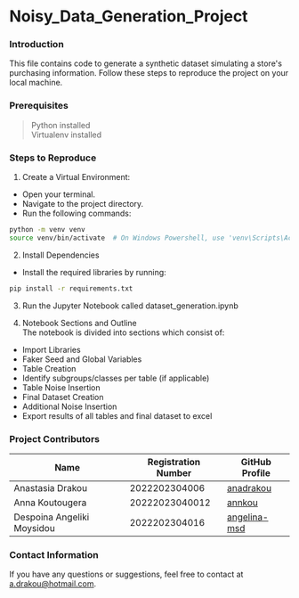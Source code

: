 # Noisy_Data_Generation_Project

### Introduction

This file contains code to generate a synthetic dataset simulating a store's purchasing information. Follow these steps to reproduce the project on your local machine.

### Prerequisites
> Python installed </br>
> Virtualenv installed </br>

### Steps to Reproduce

1. Create a Virtual Environment:
* Open your terminal.
* Navigate to the project directory.
* Run the following commands:

``` bash
python -m venv venv
source venv/bin/activate  # On Windows Powershell, use 'venv\Scripts\Activate.ps1'
```

2. Install Dependencies
* Install the required libraries by running:

``` bash
pip install -r requirements.txt
```

3. Run the Jupyter Notebook called dataset_generation.ipynb

4. Notebook Sections and Outline </br>
The notebook is divided into sections which consist of: 
* Import Libraries
* Faker Seed and Global Variables
* Table Creation
* Identify subgroups/classes per table (if applicable)
* Table Noise Insertion
* Final Dataset Creation
* Additional Noise Insertion
* Export results of all tables and final dataset to excel

### Project Contributors

| Name           | Registration Number                | GitHub Profile                              |
|----------------|---------------------|---------------------------------------------|
| Anastasia Drakou     | 2022202304006      | [anadrakou](https://github.com/anadrakou) |
| Anna Koutougera       | 20222023040012     | [annkou](https://github.com/annkou)     |
| Despoina Angeliki Moysidou       | 2022202304016     | [angelina-msd](https://github.com/angelina-msd)     |

### Contact Information
If you have any questions or suggestions, feel free to contact at a.drakou@hotmail.com.

